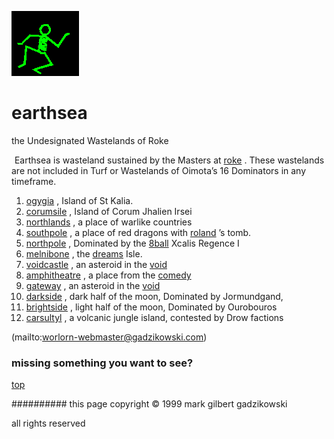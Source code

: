 ![dancer](assets/dancer.gif)

# earthsea



 the Undesignated Wastelands of Roke

![xparent](assets/xparent.gif)  Earthsea is wasteland sustained by the Masters at  [roke](roke.md) . These wastelands are not included in Turf or Wastelands of Oimota’s 16 Dominators in any timeframe. 



1. [ogygia](ogygia.md) , Island of St Kalia.
1. [corumsile](corumsile.md) , Island of Corum Jhalien Irsei
1. [northlands](northlands.md) , a place of warlike countries
1. [southpole](southpole.md) , a place of red dragons with  [roland](roland.md) ’s tomb.
1. [northpole](northpole.md) , Dominated by the  [8ball](8ball.md)  Xcalis Regence I
1. [melnibone](melnibone.md) , the  [dreams](dreams.md)  Isle.
1. [voidcastle](voidcastle.md) , an asteroid in the  [void](void.md)
1. [amphitheatre](amphitheatre.md) , a place from the  [comedy](comedy.md)
1. [gateway](gateway.md) , an asteroid in the  [void](void.md)
1. [darkside](darkside.md) , dark half of the moon, Dominated by Jormundgand,
1. [brightside](brightside.md) , light half of the moon, Dominated by Ourobouros
1. [carsultyl](carsultyl.md) , a volcanic jungle island, contested by Drow factions

 

 (mailto:worlorn-webmaster@gadzikowski.com) 

 
### missing something you want to see?



 [top](#top) 

 
########## this page copyright © 1999 mark gilbert gadzikowski

 all rights reserved